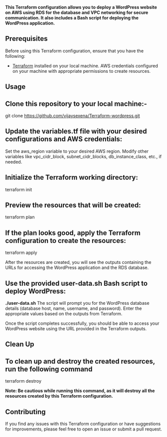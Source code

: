 **This Terraform configuration allows you to deploy a WordPress website on AWS using RDS for the database and VPC networking for secure communication. It also includes a Bash script for deploying the WordPress application.**

## Prerequisites

Before using this Terraform configuration, ensure that you have the following:

- [Terraform](https://www.terraform.io/downloads.html) installed on your local machine.
AWS credentials configured on your machine with appropriate permissions to create resources.

## Usage

## Clone this repository to your local machine:-
git clone https://github.com/vijaysexena/Terraform-wordpress.git 


## Update the variables.tf file with your desired configurations and AWS credentials:
Set the aws_region variable to your desired AWS region.
Modify other variables like vpc_cidr_block, subnet_cidr_blocks, db_instance_class, etc., if needed.


## Initialize the Terraform working directory:
terraform init


## Preview the resources that will be created:
terraform plan


## If the plan looks good, apply the Terraform configuration to create the resources:
terraform apply


After the resources are created, you will see the outputs containing the URLs for accessing the WordPress application and the RDS database.

## Use the provided user-data.sh Bash script to deploy WordPress:
 **./user-data.sh**
The script will prompt you for the WordPress database details (database host, name, username, and password). Enter the appropriate values based on the outputs from Terraform.

Once the script completes successfully, you should be able to access your WordPress website using the URL provided in the Terraform outputs.



## Clean Up
## To clean up and destroy the created resources, run the following command
terraform destroy


**Note: Be cautious while running this command, as it will destroy all the resources created by this Terraform configuration.**


## Contributing
If you find any issues with this Terraform configuration or have suggestions for improvements, please feel free to open an issue or submit a pull request.
